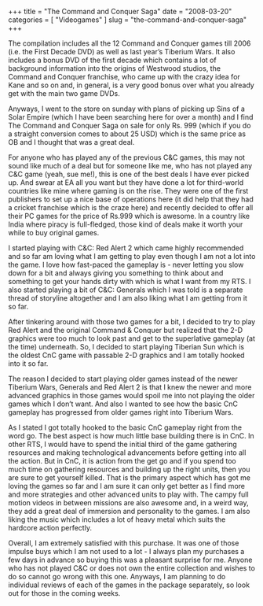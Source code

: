 +++
title = "The Command and Conquer Saga"
date = "2008-03-20"
categories = [
  "Videogames"
]
slug = "the-command-and-conquer-saga"
+++

The compilation includes all the 12 Command and Conquer games till 2006 (i.e. the First Decade DVD) as well as last year’s Tiberium Wars. It also includes a bonus DVD of the first decade which contains a lot of background information into the origins of Westwood studios, the Command and Conquer franchise, who came up with the crazy idea for Kane and so on and, in general, is a very good bonus over what you already get with the main two game DVDs.

Anyways, I went to the store on sunday with plans of picking up Sins of a Solar Empire (which I have been searching here for over a month) and I find The Command and Conquer Saga on sale for only Rs. 999 (which if you do a straight conversion comes to about 25 USD) which is the same price as OB and I thought that was a great deal.

For anyone who has played any of the previous C&C games, this may not sound like much of a deal but for someone like me, who has not played any C&C game (yeah, sue me!), this is one of the best deals I have ever picked up. And swear at EA all you want but they have done a lot for third-world countries like mine where gaming is on the rise. They were one of the first publishers to set up a nice base of operations here (it did help that they had a cricket franchise which is the craze here) and recently decided to offer all their PC games for the price of Rs.999 which is awesome. In a country like India where piracy is full-fledged, those kind of deals make it worth your while to buy original games.

I started playing with C&C: Red Alert 2 which came highly recommended and so far am loving what I am getting to play even though I am not a lot into the game. I love how fast-paced the gameplay is - never letting you slow down for a bit and always giving you something to think about and something to get your hands dirty with which is what I want from my RTS. I also started playing a bit of C&C: Generals which I was told is a separate thread of storyline altogether and I am also liking what I am getting from it so far.

After tinkering around with those two games for a bit, I decided to try to play Red Alert and the original Command & Conquer but realized that the 2-D graphics were too much to look past and get to the superlative gameplay (at the time) underneath. So, I decided to start playing Tiberian Sun which is the oldest CnC game with passable 2-D graphics and I am totally hooked into it so far.

The reason I decided to start playing older games instead of the newer Tiberium Wars, Generals and Red Alert 2 is that I knew the newer and more advanced graphics in those games would spoil me into not playing the older games which I don’t want. And also I wanted to see how the basic CnC gameplay has progressed from older games right into Tiberium Wars.

As I stated I got totally hooked to the basic CnC gameplay right from the word go. The best aspect is how much little base building there is in CnC. In other RTS, I would have to spend the initial third of the game gathering resources and making technological advancements before getting into all the action. But in CnC, it is action from the get go and if you spend too much time on gathering resources and building up the right units, then you are sure to get yourself killed. That is the primary aspect which has got me loving the games so far and I am sure it can only get better as I find more and more strategies and other advanced units to play with. The campy full motion videos in between missions are also awesome and, in a weird way, they add a great deal of immersion and personality to the games. I am also liking the music which includes a lot of heavy metal which suits the hardcore action perfectly.

Overall, I am extremely satisfied with this purchase. It was one of those impulse buys which I am not used to a lot - I always plan my purchases a few days in advance so buying this was a pleasant surprise for me. Anyone who has not played C&C or does not own the entire collection and wishes to do so cannot go wrong with this one. Anyways, I am planning to do individual reviews of each of the games in the package separately, so look out for those in the coming weeks.
